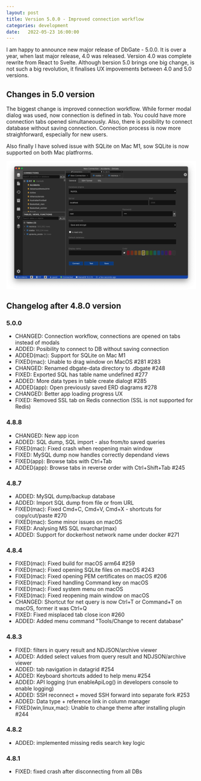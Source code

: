 ```yaml
---
layout: post
title: Version 5.0.0 - Improved connection workflow
categories: development
date:   2022-05-23 16:00:00
---
```


I am happy to announce new major release of DbGate - 5.0.0. It is over a year, when last major release, 4.0 was released. Version 4.0 was complete rewrite from React to Svelte. Although bersion 5.0 brings one big change, is not such a big revolution, it finalises UX impovements between 4.0 and 5.0 versions.

## Changes in 5.0 version
The biggest change is improved connection workflow. While former modal dialog was used, now connection is defined in tab. You could have more connection tabs opened simultaneously. Also, there is posibility to connect database without saving connection. Connection process is now more straighforward, especially for new users.

Also finally I have solved issue with SQLite on Mac M1, sow SQLite is now supported on both Mac platfrorms.

![screenshot](/assets/screenshots/connection.png)

## Changelog after 4.8.0 version
### 5.0.0
- CHANGED: Connection workflow, connections are opened on tabs instead of modals
- ADDED: Posibility to connect to DB without saving connection
- ADDED(mac): Support for SQLite on Mac M1
- FIXED(mac): Unable to drag window on MacOS #281 #283
- CHANGED: Renamed dbgate-data directory to .dbgate #248
- FIXED: Exported SQL has table name undefined #277
- ADDED: More data types in table create dialogt #285
- ADDED(app): Open previously saved ERD diagrams #278
- CHANGED: Better app loading progress UX
- FIXED: Removed SSL tab on Redis connection (SSL is not supported for Redis)

### 4.8.8
- CHANGED: New app icon
- ADDED: SQL dump, SQL import - also from/to saved queries
- FIXED(mac): Fixed crash when reopening main window
- FIXED: MySQL dump now handles correctly dependand views
- FIXED(app): Browse tabs with Ctrl+Tab
- ADDED(app): Browse tabs in reverse order with Ctrl+Shift+Tab #245

### 4.8.7
- ADDED: MySQL dump/backup database
- ADDED: Import SQL dump from file or from URL
- FIXED(mac): Fixed Cmd+C, Cmd+V, Cmd+X - shortcuts for copy/cut/paste #270
- FIXED(mac): Some minor issues on macOS
- FIXED: Analysing MS SQL nvarchar(max)
- ADDED: Support for dockerhost network name under docker #271

### 4.8.4
- FIXED(mac): Fixed build for macOS arm64 #259
- FIXED(mac): Fixed opening SQLite files on macOS #243
- FIXED(mac): Fixed opening PEM certificates on macOS #206
- FIXED(mac): Fixed handling Command key on macOS
- FIXED(mac): Fixed system menu on macOS
- FIXED(mac): Fixed reopening main window on macOS
- CHANGED: Shortcut for net query is now Ctrl+T or Command+T on macOS, former it was Ctrl+Q
- FIXED: Fixed misplaced tab close icon #260
- ADDED: Added menu command "Tools/Change to recent database"

### 4.8.3
- FIXED: filters in query result and NDJSON/archive viewer
- ADDED: Added select values from query result and NDJSON/archive viewer
- ADDED: tab navigation in datagrid #254
- ADDED: Keyboard shortcuts added to help menu #254
- ADDED: API logging (run enableApiLog() in developers console to enable logging)
- ADDED: SSH reconnect + moved SSH forward into separate fork #253
- ADDED: Data type + reference link in column manager
- FIXED(win,linux,mac): Unable to change theme after installing plugin #244

### 4.8.2
 - ADDED: implemented missing redis search key logic

### 4.8.1
 - FIXED: fixed crash after disconnecting from all DBs

